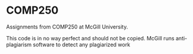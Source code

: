 # COMP250
 Assignments from COMP250 at McGill University.
 
 This code is in no way perfect and should not be copied. McGill runs anti-plagiarism software to detect any plagiarized work
